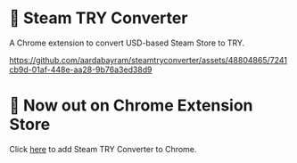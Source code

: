 # 🌿 Steam TRY Converter
A Chrome extension to convert USD-based Steam Store to TRY.


https://github.com/aardabayram/steamtryconverter/assets/48804865/7241cb9d-01af-448e-aa28-9b76a3ed38d9

# 🌿 Now out on Chrome Extension Store

Click [here]([https://pages.github.com/](https://chromewebstore.google.com/detail/steam-try-converter/gloidbmfecaeegfbdjcclcdbfhnnhgmp)https://chromewebstore.google.com/detail/steam-try-converter/gloidbmfecaeegfbdjcclcdbfhnnhgmp]) to add Steam TRY Converter to Chrome.


